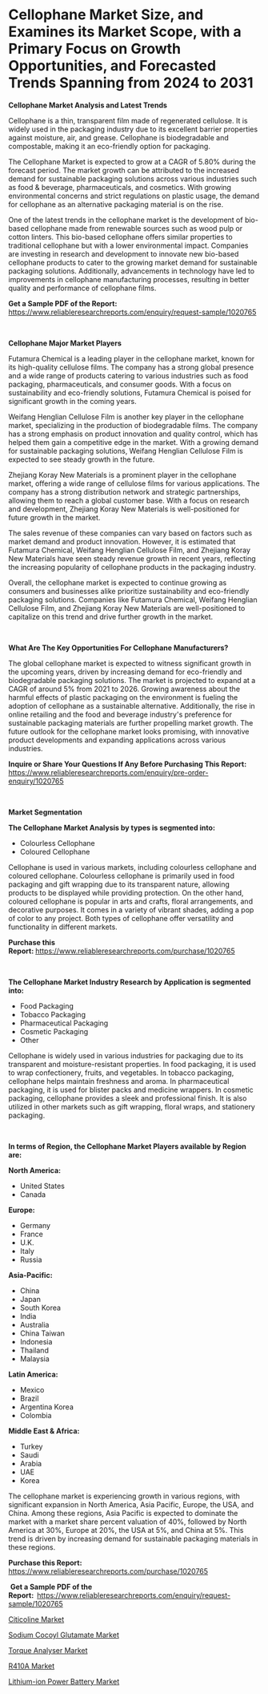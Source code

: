 <p><h1>Cellophane Market Size, and Examines its Market Scope, with a Primary Focus on Growth Opportunities, and Forecasted Trends Spanning from 2024 to 2031</h1></p><p><strong>Cellophane Market Analysis and Latest Trends</strong></p>
<p><p>Cellophane is a thin, transparent film made of regenerated cellulose. It is widely used in the packaging industry due to its excellent barrier properties against moisture, air, and grease. Cellophane is biodegradable and compostable, making it an eco-friendly option for packaging.</p><p>The Cellophane Market is expected to grow at a CAGR of 5.80% during the forecast period. The market growth can be attributed to the increased demand for sustainable packaging solutions across various industries such as food & beverage, pharmaceuticals, and cosmetics. With growing environmental concerns and strict regulations on plastic usage, the demand for cellophane as an alternative packaging material is on the rise.</p><p>One of the latest trends in the cellophane market is the development of bio-based cellophane made from renewable sources such as wood pulp or cotton linters. This bio-based cellophane offers similar properties to traditional cellophane but with a lower environmental impact. Companies are investing in research and development to innovate new bio-based cellophane products to cater to the growing market demand for sustainable packaging solutions. Additionally, advancements in technology have led to improvements in cellophane manufacturing processes, resulting in better quality and performance of cellophane films.</p></p>
<p><strong>Get a Sample PDF of the Report:&nbsp;</strong> <a href="https://www.reliableresearchreports.com/enquiry/request-sample/1020765">https://www.reliableresearchreports.com/enquiry/request-sample/1020765</a></p>
<p>&nbsp;</p>
<p><strong>Cellophane Major Market Players</strong></p>
<p><p>Futamura Chemical is a leading player in the cellophane market, known for its high-quality cellulose films. The company has a strong global presence and a wide range of products catering to various industries such as food packaging, pharmaceuticals, and consumer goods. With a focus on sustainability and eco-friendly solutions, Futamura Chemical is poised for significant growth in the coming years.</p><p>Weifang Henglian Cellulose Film is another key player in the cellophane market, specializing in the production of biodegradable films. The company has a strong emphasis on product innovation and quality control, which has helped them gain a competitive edge in the market. With a growing demand for sustainable packaging solutions, Weifang Henglian Cellulose Film is expected to see steady growth in the future.</p><p>Zhejiang Koray New Materials is a prominent player in the cellophane market, offering a wide range of cellulose films for various applications. The company has a strong distribution network and strategic partnerships, allowing them to reach a global customer base. With a focus on research and development, Zhejiang Koray New Materials is well-positioned for future growth in the market.</p><p>The sales revenue of these companies can vary based on factors such as market demand and product innovation. However, it is estimated that Futamura Chemical, Weifang Henglian Cellulose Film, and Zhejiang Koray New Materials have seen steady revenue growth in recent years, reflecting the increasing popularity of cellophane products in the packaging industry.</p><p>Overall, the cellophane market is expected to continue growing as consumers and businesses alike prioritize sustainability and eco-friendly packaging solutions. Companies like Futamura Chemical, Weifang Henglian Cellulose Film, and Zhejiang Koray New Materials are well-positioned to capitalize on this trend and drive further growth in the market.</p></p>
<p>&nbsp;</p>
<p><strong>What Are The Key Opportunities For Cellophane Manufacturers?</strong></p>
<p><p>The global cellophane market is expected to witness significant growth in the upcoming years, driven by increasing demand for eco-friendly and biodegradable packaging solutions. The market is projected to expand at a CAGR of around 5% from 2021 to 2026. Growing awareness about the harmful effects of plastic packaging on the environment is fueling the adoption of cellophane as a sustainable alternative. Additionally, the rise in online retailing and the food and beverage industry's preference for sustainable packaging materials are further propelling market growth. The future outlook for the cellophane market looks promising, with innovative product developments and expanding applications across various industries.</p></p>
<p><strong>Inquire or Share Your Questions If Any Before Purchasing This Report:</strong> <a href="https://www.reliableresearchreports.com/enquiry/pre-order-enquiry/1020765">https://www.reliableresearchreports.com/enquiry/pre-order-enquiry/1020765</a></p>
<p>&nbsp;</p>
<p><strong>Market Segmentation</strong></p>
<p><strong>The Cellophane Market Analysis by types is segmented into:</strong></p>
<p><ul><li>Colourless Cellophane</li><li>Coloured Cellophane</li></ul></p>
<p><p>Cellophane is used in various markets, including colourless cellophane and coloured cellophane. Colourless cellophane is primarily used in food packaging and gift wrapping due to its transparent nature, allowing products to be displayed while providing protection. On the other hand, coloured cellophane is popular in arts and crafts, floral arrangements, and decorative purposes. It comes in a variety of vibrant shades, adding a pop of color to any project. Both types of cellophane offer versatility and functionality in different markets.</p></p>
<p><strong>Purchase this Report:&nbsp;</strong><a href="https://www.reliableresearchreports.com/purchase/1020765">https://www.reliableresearchreports.com/purchase/1020765</a></p>
<p>&nbsp;</p>
<p><strong>The Cellophane Market Industry Research by Application is segmented into:</strong></p>
<p><ul><li>Food Packaging</li><li>Tobacco Packaging</li><li>Pharmaceutical Packaging</li><li>Cosmetic Packaging</li><li>Other</li></ul></p>
<p><p>Cellophane is widely used in various industries for packaging due to its transparent and moisture-resistant properties. In food packaging, it is used to wrap confectionery, fruits, and vegetables. In tobacco packaging, cellophane helps maintain freshness and aroma. In pharmaceutical packaging, it is used for blister packs and medicine wrappers. In cosmetic packaging, cellophane provides a sleek and professional finish. It is also utilized in other markets such as gift wrapping, floral wraps, and stationery packaging.</p></p>
<p>&nbsp;</p>
<p><strong>In terms of Region, the Cellophane Market Players available by Region are:</strong></p>
<p>
    <p> <strong> North America: </strong>
        <ul>
            <li>United States</li>
            <li>Canada</li>
        </ul>
        </p> 
    <p> <strong> Europe: </strong>
        <ul>
            <li>Germany</li>
            <li>France</li>
            <li>U.K.</li>
            <li>Italy</li>
            <li>Russia</li>
        </ul>
        </p> 
    <p> <strong> Asia-Pacific: </strong>
        <ul>
            <li>China</li>
            <li>Japan</li>
            <li>South Korea</li>
            <li>India</li>
            <li>Australia</li>
            <li>China Taiwan</li>
            <li>Indonesia</li>
            <li>Thailand</li>
            <li>Malaysia</li>
        </ul>
        </p> 
    <p> <strong> Latin America: </strong>
        <ul>
            <li>Mexico</li>
            <li>Brazil</li>
            <li>Argentina Korea</li>
            <li>Colombia</li>
        </ul>
        </p> 
    <p> <strong> Middle East & Africa: </strong>
        <ul>
            <li>Turkey</li>
            <li>Saudi</li>
            <li>Arabia</li>
            <li>UAE</li>
            <li>Korea</li>
        </ul>
    </p>
    </p>
<p><p>The cellophane market is experiencing growth in various regions, with significant expansion in North America, Asia Pacific, Europe, the USA, and China. Among these regions, Asia Pacific is expected to dominate the market with a market share percent valuation of 40%, followed by North America at 30%, Europe at 20%, the USA at 5%, and China at 5%. This trend is driven by increasing demand for sustainable packaging materials in these regions.</p></p>
<p><strong>Purchase this Report: </strong><a href="https://www.reliableresearchreports.com/purchase/1020765">https://www.reliableresearchreports.com/purchase/1020765</a></p>
<p>&nbsp;<strong>Get a Sample PDF of the Report:&nbsp;&nbsp;</strong><a href="https://www.reliableresearchreports.com/enquiry/request-sample/1020765">https://www.reliableresearchreports.com/enquiry/request-sample/1020765</a></p>
<p><strong></strong></p>
<p><p><a href="https://view.publitas.com/reportprime-1/citicoline-market-size-share-trends-analysis-report-by-application-regional-outlook-competitive-strategies-and-segment-forecasts-2023-2030/">Citicoline Market</a></p><p><a href="https://github.com/okotobwrhuteie/Market-Research-Report-List-1/blob/main/sodium-cocoyl-glutamate-market.md">Sodium Cocoyl Glutamate Market</a></p><p><a href="https://flame-sidecar-702.notion.site/Torque-Analyser-Market-Size-Global-Industry-Overview-Market-Segmentation-and-Forecast-2024-to-203-07a70ab0d60548aeb695e6413b5c64d1">Torque Analyser Market</a></p><p><a href="https://github.com/myacatherineblakecaczo9vcsw/Market-Research-Report-List-1/blob/main/r410a-market.md">R410A Market</a></p><p><a href="https://issuu.com/reportprime-2/docs/lithium-ion-power-battery-market-size-2030.pptx">Lithium-ion Power Battery Market</a></p></p>
